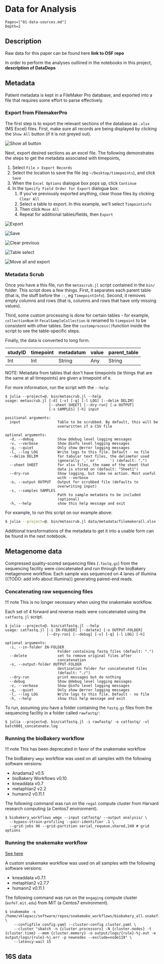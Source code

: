 # Data for Analysis

```@contents
Pages=["01-data-sources.md"]
Depth=2
```

## Description

Raw data for this paper can be found here **link to OSF repo**

In order to perform the analyses outlined in the notebooks in this project,
**description of DataDeps**

## Metadata

Patient metadata is kept in a FileMaker Pro database,
and exported into a file that requires some effort to parse effectively.

### Export from FilemakerPro

The first step is to
export the relevant sections of the database as `.xlsx` (MS Excel) files.
First, make sure all records are being displayed
by clicking the `Show All` button (if it is not greyed out).

![Show all button](img/01.showall.png)

Next, export desired sections as an excel file.
The following demonstrates the steps
to get the metadata associated with timepoints,

1. Select `File > Export Records`
1. Select the location to save the file (eg `~/Desktop/timepoints`),
    and click `Save`
1. When the `Excel Options` dialogue box pops up, click `Continue`
1. In the `Specify Field Order for Export` dialogue box:
    1. If you've previously exported anything, clear those files
        by clicking `Clear All`
    1. Select a table to export.
        In this example, we'll select `Timpointinfo`
    1. Then click `Move All`
    1. Repeat for additional tables/fields, then `Export`

![Export](img/01.export.png)

![Save](img/01.save.png)

![Clear previous](img/01.clearall.png)

![Table select](img/01.tableselect.png)

![Move all and export](img/01.moveexport.png)

### Metadata Scrub

Once you have a this file,
run the `metascrub.jl` script contained in the `bin/` folder.
This script does a few things. First, it separates each parent table
(that is, the stuff before the `::`, eg `TimepointInfo`).
Second, it removes empty columns and rows
(that is, columns and rows that have only missing values).

Third, some custom processing is done for certain tables -
for example,
`collectionNum` in `FecalSampleCollection`
is renamed to `timepoint` to be consistent with other tables.
See the `customprocess()`function inside the script
to see the table-specific steps.

Finally, the data is converted to long form.

<!-- TODO: Switch to feather output to preserve type info -->

| studyID  | timepoint | metadatum | value    | parent_table |
|----------|-----------|-----------|----------|--------------|
| Int      | Int       | String    | Any      | String       |

NOTE: Metadata from tables that don't have timepoints
(ie things that are the same at all timepoints)
are given a timepoint of `0`.

For more information, run the script with the `--help`:

```
$ julia --project=@. bin/metascrub.jl --help
usage: metascrub.jl [-d] [-v] [-q] [-l LOG] [--delim DELIM]
                    [--sheet SHEET] [--dry-run] [-o OUTPUT]
                    [-s SAMPLES] [-h] input

positional arguments:
  input                 Table to be scrubbed. By default, this will be
                        overwritten if a CSV file

optional arguments:
  -d, --debug           Show @debug level logging messages
  -v, --verbose         Show @info level logging messages
  -q, --quiet           Only show @error logging messages
  -l, --log LOG         Write logs to this file. Default - no file
  --delim DELIM         for tabular text files, the delimeter used
                        (generally ',' or '     ') (default: ",")
  --sheet SHEET         for xlsx files, the name of the sheet that
                        data is stored on (default: "Sheet1")
  --dry-run             Show logging, but take no action. Most useful
                        with --verbose
  -o, --output OUTPUT   Output for scrubbed file (defaults to
                        overwriting input)
  -s, --samples SAMPLES
                        Path to sample metadata to be included
                        (optional)
  -h, --help            show this help message and exit
```

For example, to run this script on our example above:

```sh
$ julia --project=@. bin/metascrub.jl data/metadata/filemakerall.xlsx -vl data/metadata/filemakerdb.log -o data/metadata/filemakerdb.csv
```

Additional transformations of the metadata to get it into a usable form
can be found in the next notebook.

## Metagenome data

Compressed quality-scored sequencing files (`.fastq.gz`)
from the sequencing facility were concatenated
and run through the bioBakery metagenome workflow.
Each sample was sequenced on 4 lanes of Illumina {{TODO: add info about Illumina}}
generating paired-end reads.

### Concatenating raw sequencing files

!!! note
    This is no longer necessary when using the snakemake workflow.

Each set of 4 forward and reverse reads
were concatenated using the `catfastq.jl` script.

```
$ julia --project=@. bin/catfastq.jl --help
usage: catfastq.jl [-i IN-FOLDER] [--delete] [-o OUTPUT-FOLDER]
                   [--dry-run] [--debug] [-v] [-q] [-l LOG] [-h]

optional arguments:
  -i, --in-folder IN-FOLDER
                        Folder containing fastq files (default: ".")
  --delete              set to remove original files after
                        concatenation
  -o, --output-folder OUTPUT-FOLDER
                        destination folder for concatenated files
                        (default: "./")
  --dry-run             print messages but do nothing
  --debug               Show @debug level logging messages
  -v, --verbose         Show @info level logging messages
  -q, --quiet           Only show @error logging messages
  -l, --log LOG         Write logs to this file. Default - no file
  -h, --help            show this help message and exit
```

To run, assuming you have a folder containing the `fastq.gz` files
from the sequencing facility in a folder called `rawfastq/`:

```
$ julia --project=@. bin/catfastq.jl -i rawfastq/ -o catfastq/ -vl batch001_concatenate.log
```

### Running the bioBakery workflow

!!! note
    This has been deprecated in favor of the snakemake workflow

The bioBakery `wmgx` workflow was used on all samples
with the following software versions:

- Anadama2 v0.5
- bioBakery Workflows v0.10
- kneaddata v0.7
- metaphlan2 v2.2
- humann2 v0.11.1

The following command was run on the `regal` compute cluster from Harvard
research computing (a Centos7 environment).

```
$ biobakery_workflows wmgx --input catfastq/ --output analysis/ \
  --bypass-strain-profiling --pair-identifier .1 \
  --grid-jobs 96 --grid-partition serial_requeue,shared,240 # grid options
```

### Running the snakemake workflow

[See here](https://github.com/Klepac-Ceraj-Lab/snakemake_workflows)

A custom snakemake workflow was used on all samples
with the following software versions:

- kneaddata v0.7.1
- metaphlan2 v2.7.7
- humann2 v0.11.1

The following command was run on the `engaging` compute cluster (`eofe7.mit.edu`)
from MIT (a Centos7 environment).

```
$ snakemake -s /home/vklepacc/software/repos/snakemake_workflows/biobakery_all.snakefile \
    --configfile config.yaml --cluster-config cluster.yaml \
    --cluster "sbatch -n {cluster.processors} -N {cluster.nodes} -t {cluster.time} --mem {cluster.memory} -o output/logs/{rule}-%j.out -e output/logs/{rule}-%j.err -p newnodes --exclude=node119" \
    --latency-wait 15
```

## 16S data

<!-- TODO: Add info about 16S analysis -->


